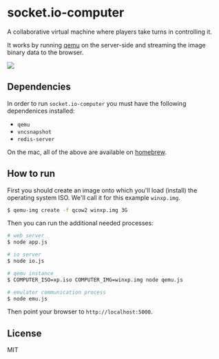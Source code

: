 
# socket.io-computer

A collaborative virtual machine where players take turns in
controlling it.

It works by running [qemu](http://wiki.qemu.org/Main_Page) on the
server-side and streaming the image binary data to the browser.

![](https://i.cloudup.com/eLzCA3vYK5.gif)

## Dependencies

In order to run `socket.io-computer` you must have the following
dependenices installed:

- `qemu`
- `vncsnapshot`
- `redis-server`

On the mac, all of the above are available on [homebrew](http://brew.sh/).

## How to run

First you should create an image onto which you'll load (install) the
operating system ISO. We'll call it for this example `winxp.img`.

```bash
$ qemu-img create -f qcow2 winxp.img 3G
```

Then you can run the additional needed processes:

```bash
# web server
$ node app.js

# io server
$ node io.js

# qemu instance
$ COMPUTER_ISO=xp.iso COMPUTER_IMG=winxp.img node qemu.js

# emulator communication process
$ node emu.js
```

Then point your browser to `http://localhost:5000`.

## License

MIT
